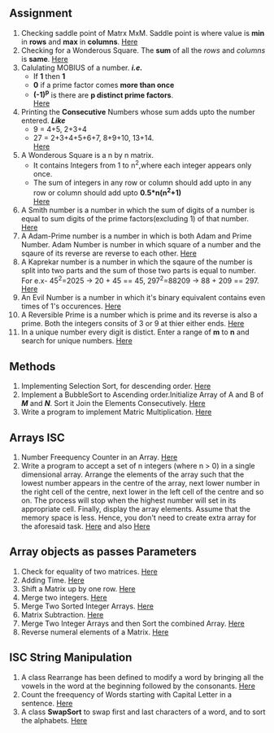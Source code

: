 ## Assignment
1. Checking saddle point of Matrx MxM.
Saddle point is where value is **min** in **rows** and **max** in **columns**.
[Here](/SaddlePoint.java)
2. Checking for a Wonderous Square. The **sum** of all the *rows* and *columns* is **same**.
[Here](/WonderSquare.java)
3. Calulating MOBIUS of a number. ***i.e.***
   * If **1** then **1**
   * **0** if a prime factor comes  **more than once**
   * **(-1)<sup>p</sup>** is there are **p distinct prime factors**.<br>
[Here](/MOBIUS.java)
4. Printing the **Consecutive** Numbers whose sum adds upto the number entered. ***Like***
    * 9 = 4+5, 2+3+4
    * 27 = 2+3+4+5+6+7, 8+9+10, 13+14.<br>
[Here](/ConsecSum.java)
5. A Wonderous Square is a n by n matrix.
    * It contains Integers from 1 to n<sup>2</sup>,where each integer appears only once.
    * The sum of integers in any row or column should add upto in any row or column should add upto
    **0.5*n(n<sup>2</sup>+1)**<br>
[Here](/WonderSquare1.java)
6. A Smith number is a number in which the sum of digits of a number is equal to sum digits of
the prime factors(excluding 1) of that number.
[Here](/Smith.java)
7. A Adam-Prime number is a number in which is both Adam and Prime Number. Adam Number is number 
in which square of a number and the sqaure of its reverse are reverse to each other.
[Here](/Smith.java)
8. A Kaprekar number is a number in which the sqaure of the number is split into two parts 
and the sum of those two parts is equal to number. For e.x- 45<sup>2</sup>=2025 -> 20 + 45 == 45, 
297<sup>2</sup>=88209 -> 88 + 209 == 297.
[Here](/Kaprekar.java)
9. An Evil Number is a number in which it's binary equivalent contains even times of 1's occurences.
[Here](/Evil.java)
10. A Reversible Prime is a number which is prime and its reverse is also a prime.
Both the integers consits of 3 or 9 at thier either ends.
[Here](/RevPrime.java)
11. In a unique number every digit is distict. Enter a range of **m** to **n** and search for unique 
numbers.
[Here](/Unique.java)
## Methods
1. Implementing Selection Sort, for descending order.
[Here](/SelectSort.java)
2. Implement a BubbleSort to Ascending order.Initialize Array of A and B of ***M*** and ***N***. Sort it Join the Elements Consecutively.
[Here](/BubbleSort.java)
3. Write a program to implement Matric Multiplication.
[Here](/MatrixMul.java)
## Arrays ISC
1. Number Freequency Counter in an Array.
[Here](/NumFreq.java)
2. Write a program to accept a set of n integers (where n > 0) in a single dimensional array. Arrange the elements of the array such that the lowest number appears in the centre of the array, next lower number in the right cell of the centre, next lower in the left cell of the centre and so on. The process will stop when the highest number will set in its appropriate cell. Finally, display the array elements. Assume that the memory space is less. Hence, you don't need to create extra array for the aforesaid task.
[Here](/CentInt.java) and also [Here](/CentInt1.java)
## Array objects as passes Parameters
1. Check for equality of two matrices.
[Here](/EqMat.java)
2. Adding Time.
[Here](/AddTime.java)
3. Shift a Matrix up by one row.
[Here](/Shift.java)
4. Merge two integers.
[Here](/Merger.java)
5. Merge Two Sorted Integer Arrays.
[Here](/Mixer.java)
6. Matrix Subtraction.
[Here](/MatrixSub.java)
7. Merge Two Integer Arrays and then Sort the combined Array.
[Here](/Combine.java)
8. Reverse numeral elements of a Matrix.
[Here](/MatRev.java)
## ISC String Manipulation
1. A class Rearrange has been defined to modify a word by bringing all the vowels in the word
at the beginning followed by the consonants.
[Here](/VowelShift.java)
2. Count the freequency of Words starting with Capital Letter in a sentence.
[Here](/Capital.java)
3. A class **SwapSort** to swap first and last characters of a word, and to sort the alphabets.
[Here](/SwapSort.java)